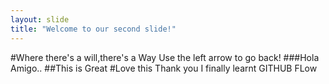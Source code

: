 ```yaml
---
layout: slide
title: "Welcome to our second slide!"
---
```

#Where there's a will,there's a Way
Use the left arrow to go back!
###Hola Amigo.. 
##This is Great
#Love this
Thank you
I finally learnt GITHUB FLow

